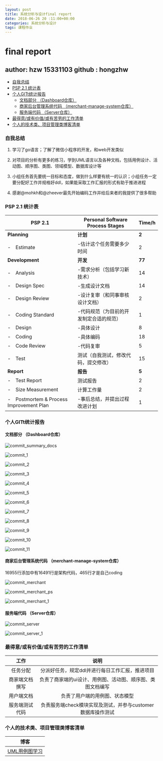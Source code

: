 ```yaml
---
layout: post
title: 系统分析与设计final report
date: 2018-06-26 20 :11:00+00:00
categories: 系统分析与设计
tags: 课程作业
---
```

# final report

## author: hzw 15331103  github : hongzhw

- [自我总结](#自我总结)
- [PSP 2.1 统计表](#psp-21-统计表)
- [个人GITt统计报告](#个人gitt统计报告)
  - [文档部分 （Dashboard仓库）](#文档部分-dashboard仓库)
  - [商家后台管理系统代码 （merchant-manage-system仓库）](#商家后台管理系统代码-merchant-manage-system仓库)
  - [服务端代码 （Server仓库）](#服务端代码-server仓库)
- [最得意/或有价值/或有苦劳的工作清单](#最得意或有价值或有苦劳的工作清单)
- [个人的技术类、项目管理类博客清单](#个人的技术类项目管理类博客清单)

### 自我总结

1. 学习了go语言；了解了微信小程序的开发，和web开发类似

2. 对项目的分析有更多的练习，学到UML语言以及各种文档，包括用例设计、活动图、顺序图、类图、领域模型、数据库设计等

3. 小组任务首先要统一目标和态度，做到什么样要有统一的认识；小组任务一定要分配好工作并规格好ddl，如果能采取工作汇报的形式有助于推进进程

4. 感谢@mohkh和@zheever最先开始编码工作并给后来者的我提供了很多帮助

### PSP 2.1 统计表

| PSP 2.1 | Personal Software Process Stages | Time/h |
| - | - | - |
| **Planning** | **计划** | **2** |
| -　Estimate | -估计这个任务需要多少时间  | 2 |
| **Development** | **开发** | **77** |
| -　Analysis | -需求分析（包括学习新技术） | 14 |
| -　Design Spec | -生成设计文档 | 14 |
| -　Design Review | -设计复审（和同事审核设计文档） | 2 |
| -　Coding Standard | -代码规范（为目前的开发制定合适的规范） | 1 |
| -　Design | -具体设计 | 8 |
| -　Coding| -具体编码 | 18 |
| -　Code Review | -代码复审 | 5 |
| -　Test | 测试（自我测试，修改代码，提交修改） | 15 |
| **Report** | **报告** | **5** |
| -　Test Report | 测试报告 | 2 |
| -　Size Measurement| 计算工作量 | 2 |
| -　Postmortem & Process Improvement Plan| -事后总结，并提出过程改进计划| 1 |

### 个人GITt统计报告

#### 文档部分 （Dashboard仓库）

![commit_summary_docs](../assets/sad/finalReport/commit_summary_docs.png)

![commit_1](../assets/sad/finalReport/commit_1.jpg)

![commit_2](../assets/sad/finalReport/commit_2.jpg)

![commit_3](../assets/sad/finalReport/commit_3.jpg)

![commit_4](../assets/sad/finalReport/commit_4.jpg)

![commit_5](../assets/sad/finalReport/commit_5.jpg)

![commit_6](../assets/sad/finalReport/commit_6.jpg)

![commit_7](../assets/sad/finalReport/commit_7.png)

![commit_8](../assets/sad/finalReport/commit_8.png)

![commit_9](../assets/sad/finalReport/commit_9.png)

![commit_10](../assets/sad/finalReport/commit_10.png)

![commit_11](../assets/sad/finalReport/commit_11.png)

#### 商家后台管理系统代码 （merchant-manage-system仓库）

16955行添加中有16491行是架构代码，465行才是自己coding

![commit_merchant](../assets/sad/finalReport/commit_merchant.png)

![commit_merchant_ps](../assets/sad/finalReport/commit_merchant_ps.png)

![commit_merchant_1](../assets/sad/finalReport/commit_merchant_1.png)


#### 服务端代码 （Server仓库）

![commit_server](../assets/sad/finalReport/commit_server.png)

![commit_server_1](../assets/sad/finalReport/commit_server_1.png)

### 最得意/或有价值/或有苦劳的工作清单

| 工作 | 说明 |
| :--: | :--: |
| 任务分配 | 分派好任务，规定ddl并进行每日工作汇报，推进项目 |
| 商家端文档撰写 | 负责了商家端的ui设计、用例图、活动图、顺序图、类图文档编写 |
| 用户端文档 | 负责了用户端的用例图、状态模型 |
| 服务端测试代码 | 负责服务端check模块实现及测试，并参与customer数据库操作测试 |

### 个人的技术类、项目管理类博客清单

| 博客 |
| :--: |
|[UML用例图学习](https://github.com/hongzhw/hongzhw.github.io/blob/master/_posts/2018-04-15-assigment3.md) |
